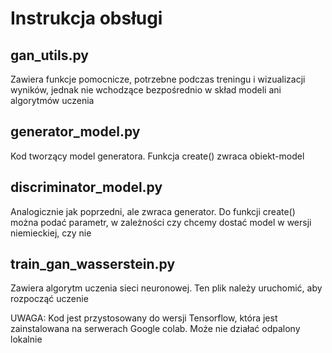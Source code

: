# Instrukcja obsługi

## gan_utils.py
Zawiera funkcje pomocnicze, potrzebne podczas treningu i wizualizacji wyników, jednak nie wchodzące bezpośrednio w skład modeli ani algorytmów uczenia

## generator_model.py
Kod tworzący model generatora. Funkcja create() zwraca obiekt-model

## discriminator_model.py
Analogicznie jak poprzedni, ale zwraca generator. Do funkcji create() można podać parametr, w zależności czy chcemy dostać model w wersji niemieckiej, czy nie

## train_gan_wasserstein.py
Zawiera algorytm uczenia sieci neuronowej. Ten plik należy uruchomić, aby rozpocząć uczenie

UWAGA: Kod jest przystosowany do wersji Tensorflow, która jest zainstalowana na serwerach Google colab. Może nie działać odpalony lokalnie
